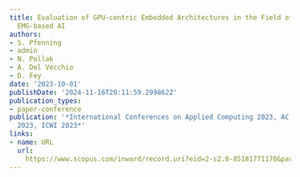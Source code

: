 ```yaml
---
title: Evaluation of GPU-centric Embedded Architectures in the Field of Neuromuscular
  EMG-based AI
authors:
- S. Pfenning
- admin
- N. Pollak
- A. Del Vecchio
- D. Fey
date: '2023-10-01'
publishDate: '2024-11-16T20:11:59.299862Z'
publication_types:
- paper-conference
publication: '*International Conferences on Applied Computing 2023, AC 2023 and WWW/Internet
  2023, ICWI 2023*'
links:
- name: URL
  url: 
    https://www.scopus.com/inward/record.uri?eid=2-s2.0-85181771170&partnerID=40&md5=217ac201eab792580272f7de369cc9ab
---
```

